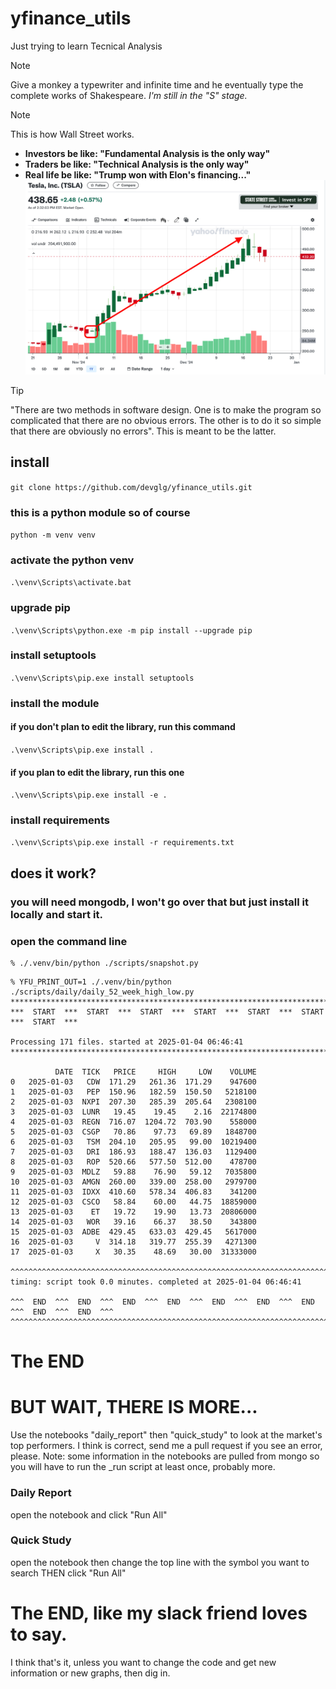 # yfinance_utils
Just trying to learn Tecnical Analysis

> [!NOTE]
> Give a monkey a typewriter and infinite time and he eventually type the complete works of Shakespeare.
> *I'm still in the "S" stage.*

> [!NOTE]
> This is how Wall Street works.
> - **Investors be like: "Fundamental Analysis is the only way"**
> - **Traders be like: "Technical Analysis is the only way"**
> - **Real life be like: "Trump won with Elon's financing..."**
> ![tesla](https://github.com/devglg/yfinance_utils/blob/main/assets/images/tsla.png)

> [!TIP]
> "There are two methods in software design. One is to make the program so complicated that there are no obvious errors. The other is to do it so simple that there are obviously no errors". This is meant to be the latter.

## install
`git clone https://github.com/devglg/yfinance_utils.git`

### this is a python module so of course
`python -m venv venv`

### activate the python venv
`.\venv\Scripts\activate.bat`

### upgrade pip
`.\venv\Scripts\python.exe -m pip install --upgrade pip`

### install setuptools
`.\venv\Scripts\pip.exe install setuptools`

### install the module
#### if you don't plan to edit the library, run this command
`.\venv\Scripts\pip.exe install .`

#### if you plan to edit the library, run this one
`.\venv\Scripts\pip.exe install -e .`

### install requirements
`.\venv\Scripts\pip.exe install -r requirements.txt`

## does it work?

### you will need mongodb, I won't go over that but just install it locally and start it.

### open the command line
```
% ./.venv/bin/python ./scripts/snapshot.py
```

```
% YFU_PRINT_OUT=1 ./.venv/bin/python ./scripts/daily/daily_52_week_high_low.py
***************************************************************************************
***  START  ***  START  ***  START  ***  START  ***  START  ***  START  ***  START  ***

Processing 171 files. started at 2025-01-04 06:46:41
***************************************************************************************

          DATE  TICK   PRICE     HIGH     LOW    VOLUME
0   2025-01-03   CDW  171.29   261.36  171.29    947600
1   2025-01-03   PEP  150.96   182.59  150.50   5218100
2   2025-01-03  NXPI  207.30   285.39  205.64   2308100
3   2025-01-03  LUNR   19.45    19.45    2.16  22174800
4   2025-01-03  REGN  716.07  1204.72  703.90    558000
5   2025-01-03  CSGP   70.86    97.73   69.89   1848700
6   2025-01-03   TSM  204.10   205.95   99.00  10219400
7   2025-01-03   DRI  186.93   188.47  136.03   1129400
8   2025-01-03   ROP  520.66   577.50  512.00    478700
9   2025-01-03  MDLZ   59.88    76.90   59.12   7035800
10  2025-01-03  AMGN  260.00   339.00  258.00   2979700
11  2025-01-03  IDXX  410.60   578.34  406.83    341200
12  2025-01-03  CSCO   58.84    60.00   44.75  18859000
13  2025-01-03    ET   19.72    19.90   13.73  20806000
14  2025-01-03   WOR   39.16    66.37   38.50    343800
15  2025-01-03  ADBE  429.45   633.03  429.45   5617000
16  2025-01-03     V  314.18   319.77  255.39   4271300
17  2025-01-03     X   30.35    48.69   30.00  31333000

^^^^^^^^^^^^^^^^^^^^^^^^^^^^^^^^^^^^^^^^^^^^^^^^^^^^^^^^^^^^^^^^^^^^^^^^^^^^^^^^^^^^^^^^^^^^^
timing: script took 0.0 minutes. completed at 2025-01-04 06:46:41

^^^  END  ^^^  END  ^^^  END  ^^^  END  ^^^  END  ^^^  END  ^^^  END  ^^^  END  ^^^  END  ^^^
^^^^^^^^^^^^^^^^^^^^^^^^^^^^^^^^^^^^^^^^^^^^^^^^^^^^^^^^^^^^^^^^^^^^^^^^^^^^^^^^^^^^^^^^^^^^^
```

# The END

# BUT WAIT, THERE IS MORE...
Use the notebooks "daily_report" then "quick_study" to look at the market's top performers. I think is correct, send me a pull request if you see an error, please. Note: some information in the notebooks are pulled from mongo so you will have to run the _run script at least once, probably more.

### Daily Report
open the notebook and click "Run All"

### Quick Study
open the notebook then change the top line with the symbol you want to search THEN click "Run All"

# The END, like my slack friend loves to say.
I think that's it, unless you want to change the code and get new information or new graphs, then dig in.
